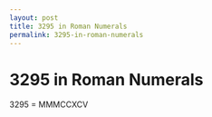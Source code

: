 ```yaml
---
layout: post
title: 3295 in Roman Numerals
permalink: 3295-in-roman-numerals
---
```


# 3295 in Roman Numerals

3295 = MMMCCXCV
